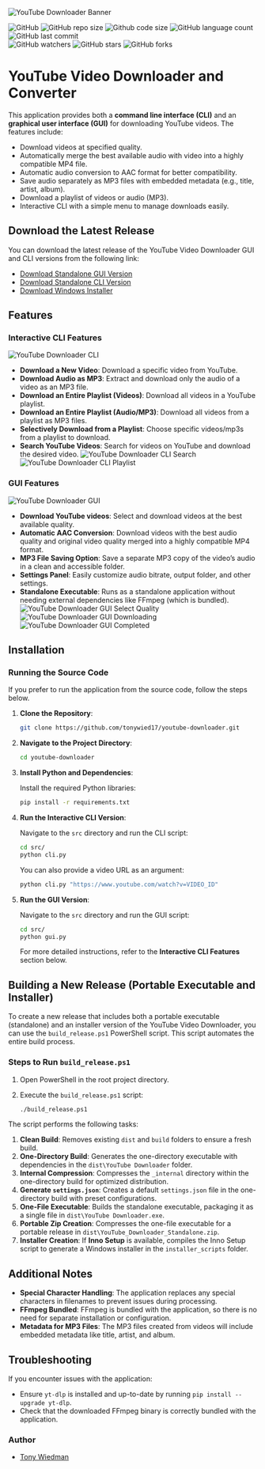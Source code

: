 
![YouTube Downloader Banner](https://raw.githubusercontent.com/tonywied17/youtube-downloader/refs/heads/main/src/media/repo_assets/reademe_logo_new.png)

![GitHub](https://img.shields.io/github/license/tonywied17/bin-scripts?style=for-the-badge)
![GitHub repo size](https://img.shields.io/github/repo-size/tonywied17/youtube-downloader?style=for-the-badge)
![Github code size](https://img.shields.io/github/languages/code-size/tonywied17/youtube-downloader?style=for-the-badge)
![GitHub language count](https://img.shields.io/github/languages/top/tonywied17/youtube-downloader?style=for-the-badge)
![GitHub last commit](https://img.shields.io/github/last-commit/tonywied17/youtube-downloader?style=for-the-badge)
<br />
![GitHub watchers](https://img.shields.io/github/watchers/tonywied17/youtube-downloader?style=flat-square)
![GitHub stars](https://img.shields.io/github/stars/tonywied17/youtube-downloader?style=flat-square)
![GitHub forks](https://img.shields.io/github/forks/tonywied17/bin-scripts?style=flat-square)

# YouTube Video Downloader and Converter

This application provides both a **command line interface (CLI)** and an **graphical user interface (GUI)** for downloading YouTube videos. The features include:

- Download videos at specified quality.
- Automatically merge the best available audio with video into a highly compatible MP4 file.
- Automatic audio conversion to AAC format for better compatibility.
- Save audio separately as MP3 files with embedded metadata (e.g., title, artist, album).
- Download a playlist of videos or audio (MP3).
- Interactive CLI with a simple menu to manage downloads easily. 

## Download the Latest Release

You can download the latest release of the YouTube Video Downloader GUI and CLI versions from the following link:

- [Download Standalone GUI Version](https://github.com/tonywied17/youtube-downloader/releases)
- [Download Standalone CLI Version](https://github.com/tonywied17/youtube-downloader/releases)
- [Download Windows Installer](https://github.com/tonywied17/youtube-downloader/releases)

## Features

### Interactive CLI Features
![YouTube Downloader CLI](https://raw.githubusercontent.com/tonywied17/youtube-downloader/refs/heads/main/src/media/repo_assets/yt-cli-main-menu.png)
- **Download a New Video**: Download a specific video from YouTube.
- **Download Audio as MP3**: Extract and download only the audio of a video as an MP3 file.
- **Download an Entire Playlist (Videos)**: Download all videos in a YouTube playlist.
- **Download an Entire Playlist (Audio/MP3)**: Download all videos from a playlist as MP3 files.
- **Selectively Download from a Playlist**: Choose specific videos/mp3s from a playlist to download.
- **Search YouTube Videos**: Search for videos on YouTube and download the desired video.
![YouTube Downloader CLI Search](https://raw.githubusercontent.com/tonywied17/youtube-downloader/refs/heads/main/src/media/repo_assets/yt-cli-search.png)
![YouTube Downloader CLI Playlist](https://raw.githubusercontent.com/tonywied17/youtube-downloader/refs/heads/main/src/media/repo_assets/yt-cli-select-playlist.png)


### GUI Features
![YouTube Downloader GUI](https://raw.githubusercontent.com/tonywied17/youtube-downloader/refs/heads/main/src/media/repo_assets/yt-gui-windows.png)
- **Download YouTube videos**: Select and download videos at the best available quality.
- **Automatic AAC Conversion**: Download videos with the best audio quality and original video quality merged into a highly compatible MP4 format.
- **MP3 File Saving Option**: Save a separate MP3 copy of the video’s audio in a clean and accessible folder.
- **Settings Panel**: Easily customize audio bitrate, output folder, and other settings.
- **Standalone Executable**: Runs as a standalone application without needing external dependencies like FFmpeg (which is bundled).
![YouTube Downloader GUI Select Quality](https://raw.githubusercontent.com/tonywied17/youtube-downloader/refs/heads/main/src/media/repo_assets/yt-gui-settings.png)
![YouTube Downloader GUI Downloading](https://raw.githubusercontent.com/tonywied17/youtube-downloader/refs/heads/main/src/media/repo_assets/yt-gui-downloading.png)
![YouTube Downloader GUI Completed](https://raw.githubusercontent.com/tonywied17/youtube-downloader/refs/heads/main/src/media/repo_assets/yt-gui-completed.png)

## Installation

### Running the Source Code

If you prefer to run the application from the source code, follow the steps below.

1. **Clone the Repository**:

   ```bash
   git clone https://github.com/tonywied17/youtube-downloader.git
   ```

2. **Navigate to the Project Directory**:

   ```bash
   cd youtube-downloader
   ```

3. **Install Python and Dependencies**:

   Install the required Python libraries:

   ```bash
   pip install -r requirements.txt
   ```

4. **Run the Interactive CLI Version**:

   Navigate to the `src` directory and run the CLI script:

   ```bash
   cd src/
   python cli.py
   ```

   You can also provide a video URL as an argument:

   ```bash
   python cli.py "https://www.youtube.com/watch?v=VIDEO_ID"
   ```

5. **Run the GUI Version**:

   Navigate to the `src` directory and run the GUI script:

   ```bash
   cd src/
   python gui.py
   ```

   For more detailed instructions, refer to the **Interactive CLI Features** section below.

## Building a New Release (Portable Executable and Installer)

To create a new release that includes both a portable executable (standalone) and an installer version of the YouTube Video Downloader, you can use the `build_release.ps1` PowerShell script. This script automates the entire build process.

### Steps to Run `build_release.ps1`

1. Open PowerShell in the root project directory.
2. Execute the `build_release.ps1` script:

   ```bash
   ./build_release.ps1
   ```

The script performs the following tasks:
1. **Clean Build**: Removes existing `dist` and `build` folders to ensure a fresh build.
2. **One-Directory Build**: Generates the one-directory executable with dependencies in the `dist\YouTube Downloader` folder.
3. **Internal Compression**: Compresses the `_internal` directory within the one-directory build for optimized distribution.
4. **Generate `settings.json`**: Creates a default `settings.json` file in the one-directory build with preset configurations.
5. **One-File Executable**: Builds the standalone executable, packaging it as a single file in `dist\YouTube Downloader.exe`.
6. **Portable Zip Creation**: Compresses the one-file executable for a portable release in `dist\YouTube_Downloader_Standalone.zip`.
7. **Installer Creation**: If **Inno Setup** is available, compiles the Inno Setup script to generate a Windows installer in the `installer_scripts` folder.

## Additional Notes

- **Special Character Handling**: The application replaces any special characters in filenames to prevent issues during processing.
- **FFmpeg Bundled**: FFmpeg is bundled with the application, so there is no need for separate installation or configuration.
- **Metadata for MP3 Files**: The MP3 files created from videos will include embedded metadata like title, artist, and album.

## Troubleshooting

If you encounter issues with the application:
- Ensure `yt-dlp` is installed and up-to-date by running `pip install --upgrade yt-dlp`.
- Check that the downloaded FFmpeg binary is correctly bundled with the application.

### Author
- [Tony Wiedman](https://github.com/tonywied17)
